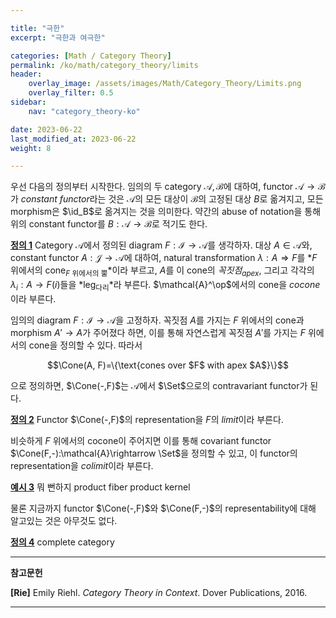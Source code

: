 ```yaml
---

title: "극한"
excerpt: "극한과 여극한"

categories: [Math / Category Theory]
permalink: /ko/math/category_theory/limits
header:
    overlay_image: /assets/images/Math/Category_Theory/Limits.png
    overlay_filter: 0.5
sidebar: 
    nav: "category_theory-ko"

date: 2023-06-22
last_modified_at: 2023-06-22
weight: 8

---
```


우선 다음의 정의부터 시작한다. 임의의 두 category $\mathcal{A},\mathcal{B}$에 대하여, functor $\mathcal{A}\rightarrow \mathcal{B}$가 *constant functor*라는 것은 $\mathcal{A}$의 모든 대상이 $\mathcal{B}$의 고정된 대상 $B$로 옮겨지고, 모든 morphism은 $\id_B$로 옮겨지는 것을 의미한다. 약간의 abuse of notation을 통해 위의 constant functor를 $B:\mathcal{A}\rightarrow \mathcal{B}$로 적기도 한다.

<div class="definition" markdown="1">

<ins id="def1">**정의 1**</ins> Category $\mathcal{A}$에서 정의된 diagram $F:\mathcal{I}\rightarrow \mathcal{A}$를 생각하자. 대상 $A\in \mathcal{A}$와, constant functor $A: \mathcal{J}\rightarrow \mathcal{A}$에 대하여, natural transformation $\lambda:A \Rightarrow F$를 *$F$ 위에서의 cone<sub>$F$ 위에서의 뿔</sub>*이라 부르고, $A$를 이 cone의 *꼭짓점<sub>apex</sub>*, 그리고 각각의 $\lambda_i:A \rightarrow F(i)$들을 *leg<sub>다리</sub>*라 부른다. $\mathcal{A}^\op$에서의 cone을 *cocone*이라 부른다. 

</div>

임의의 diagram $F:\mathcal{I}\rightarrow \mathcal{A}$을 고정하자. 꼭짓점 $A$를 가지는 $F$ 위에서의 cone과 morphism $A' \rightarrow A$가 주어졌다 하면, 이를 통해 자연스럽게 꼭짓점 $A'$를 가지는 $F$ 위에서의 cone을 정의할 수 있다. 따라서 

$$\Cone(A, F)=\{\text{cones over $F$ with apex $A$}\}$$

으로 정의하면, $\Cone(-,F)$는 $\mathcal{A}$에서 $\Set$으로의 contravariant functor가 된다. 

<div class="definition" markdown="1">

<ins id="def2">**정의 2**</ins> Functor $\Cone(-,F)$의 representation을 $F$의 *limit*이라 부른다. 

</div>

비슷하게 $F$ 위에서의 cocone이 주어지면 이를 통해 covariant functor $\Cone(F,-):\mathcal{A}\rightarrow \Set$을 정의할 수 있고, 이 functor의 representation을 *colimit*이라 부른다.

<div class="example" markdown="1">

<ins id="ex3">**예시 3**</ins> 뭐 뻔하지 product fiber product kernel

</div>

물론 지금까지 functor $\Cone(-,F)$와 $\Cone(F,-)$의 representability에 대해 알고있는 것은 아무것도 없다.

<div class="definition" markdown="1">

<ins id="def4">**정의 4**</ins> complete category

</div>





---

**참고문헌**

**[Rie]** Emily Riehl. *Category Theory in Context*. Dover Publications, 2016.

---